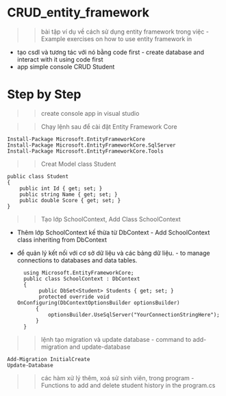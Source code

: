 ﻿# CRUD_entity_framework
>> bài tập ví dụ về cách sử dụng entity framework trong việc - Example exercises on how to use entity framework in
- tạo csdl và tương tác với nó bằng code first - create database and interact with it using code first
- app simple console CRUD Student



# Step by Step

>> create console app in visual studio 

>> Chạy lệnh sau để cài đặt Entity Framework Core 

	Install-Package Microsoft.EntityFrameworkCore
	Install-Package Microsoft.EntityFrameworkCore.SqlServer
	Install-Package Microsoft.EntityFrameworkCore.Tools


>> Creat Model class Student

	public class Student
	{
		public int Id { get; set; }
		public string Name { get; set; }
		public double Score { get; set; }
	}

>> Tạo lớp SchoolContext, Add Class SchoolContext
- Thêm lớp SchoolContext kế thừa từ DbContext - Add SchoolContext class inheriting from DbContext
- để quản lý kết nối với cơ sở dữ liệu và các bảng dữ liệu. - to manage connections to databases and data tables.

		using Microsoft.EntityFrameworkCore;				
	    public class SchoolContext : DbContext							
	    {
			 public DbSet<Student> Students { get; set; }
			 protected override void OnConfiguring(DbContextOptionsBuilder optionsBuilder)
			{
				optionsBuilder.UseSqlServer("YourConnectionStringHere");
			}
		}
	 
>> lệnh tạo migration và update database - command to add-migration and update-database

	Add-Migration InitialCreate
	Update-Database

>> các hàm xử lý thêm, xoá sử sinh viên, trong program - Functions to add and delete student history in the program.cs
